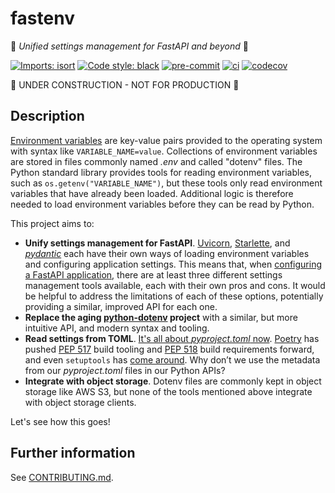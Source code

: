 # fastenv

🔧 _Unified settings management for FastAPI and beyond_ 🚀

[![Imports: isort](https://img.shields.io/badge/%20imports-isort-%231674b1?style=flat&labelColor=ef8336)](https://pycqa.github.io/isort/)
[![Code style: black](https://img.shields.io/badge/code%20style-black-000000.svg)](https://black.readthedocs.io/en/stable/)
[![pre-commit](https://img.shields.io/badge/pre--commit-enabled-brightgreen?logo=pre-commit&logoColor=white)](https://github.com/pre-commit/pre-commit)
[![ci](https://github.com/br3ndonland/fastenv/workflows/ci/badge.svg)](https://github.com/br3ndonland/fastenv/actions/workflows/ci.yml)
[![codecov](https://codecov.io/gh/br3ndonland/fastenv/branch/main/graph/badge.svg?token=WDNHES5OYR)](https://codecov.io/gh/br3ndonland/fastenv)

🚧 UNDER CONSTRUCTION - NOT FOR PRODUCTION 🚧

## Description

[Environment variables](https://en.wikipedia.org/wiki/Environment_variable) are key-value pairs provided to the operating system with syntax like `VARIABLE_NAME=value`. Collections of environment variables are stored in files commonly named _.env_ and called "dotenv" files. The Python standard library provides tools for reading environment variables, such as `os.getenv("VARIABLE_NAME")`, but these tools only read environment variables that have already been loaded. Additional logic is therefore needed to load environment variables before they can be read by Python.

This project aims to:

- **Unify settings management for FastAPI**. [Uvicorn](https://www.uvicorn.org/), [Starlette](https://www.starlette.io/config/), and _[pydantic](https://pydantic-docs.helpmanual.io/usage/settings/)_ each have their own ways of loading environment variables and configuring application settings. This means that, when [configuring a FastAPI application](https://fastapi.tiangolo.com/advanced/settings/), there are at least three different settings management tools available, each with their own pros and cons. It would be helpful to address the limitations of each of these options, potentially providing a similar, improved API for each one.
- **Replace the aging [python-dotenv](https://github.com/theskumar/python-dotenv) project** with a similar, but more intuitive API, and modern syntax and tooling.
- **Read settings from TOML**. [It's all about _pyproject.toml_ now](https://snarky.ca/what-the-heck-is-pyproject-toml/). [Poetry](https://python-poetry.org/) has pushed [PEP 517](https://www.python.org/dev/peps/pep-0517/) build tooling and [PEP 518](https://www.python.org/dev/peps/pep-0518/) build requirements forward, and even `setuptools` has [come around](https://setuptools.readthedocs.io/en/latest/build_meta.html). Why don’t we use the metadata from our _pyproject.toml_ files in our Python APIs?
- **Integrate with object storage**. Dotenv files are commonly kept in object storage like AWS S3, but none of the tools mentioned above integrate with object storage clients.

Let's see how this goes!

## Further information

See [CONTRIBUTING.md](.github/CONTRIBUTING.md).
